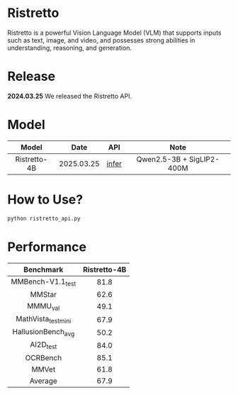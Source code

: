 # Ristretto
Ristretto is a powerful Vision Language Model (VLM) that supports inputs such as text, image, and video, and possesses strong abilities in understanding, reasoning, and generation.

# Release
**2024.03.25** We released the Ristretto API.

# Model
|            Model            |    Date    |                                           API                                            |                     Note                     |
| :-------------------------: | :--------: | :-------------------------------------------------------------------------------------------: | :------------------------------------------: |
| Ristretto-4B | 2025.03.25 | [infer](./ristretto_api.py) |                  Qwen2.5-3B + SigLIP2-400M                  |

# How to Use?
```python
python ristretto_api.py
```

# Performance

|Benchmark|Ristretto-4B|
|:---:|:---:|
|MMBench-V1.1<sub>test</sub>|81.8|
|MMStar|62.6|
|MMMU<sub>val</sub>|49.1|
|MathVista<sub>testmini</sub>|67.9|
|HallusionBench<sub>avg</sub>|50.2|
|AI2D<sub>test</sub>|84.0|
|OCRBench|85.1|
|MMVet|61.8|
|Average|67.9|
